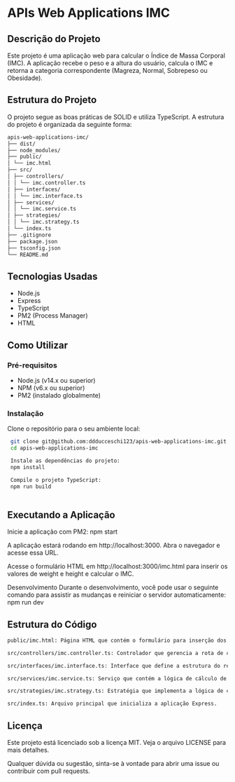 # APIs Web Applications IMC

## Descrição do Projeto

Este projeto é uma aplicação web para calcular o Índice de Massa Corporal (IMC). A aplicação recebe o peso e a altura do usuário, calcula o IMC e retorna a categoria correspondente (Magreza, Normal, Sobrepeso ou Obesidade).

## Estrutura do Projeto

O projeto segue as boas práticas de SOLID e utiliza TypeScript. A estrutura do projeto é organizada da seguinte forma:

```bash
apis-web-applications-imc/
├── dist/
├── node_modules/
├── public/
│ └── imc.html
├── src/
│ ├── controllers/
│ │ └── imc.controller.ts
│ ├── interfaces/
│ │ └── imc.interface.ts
│ ├── services/
│ │ └── imc.service.ts
│ ├── strategies/
│ │ └── imc.strategy.ts
│ └── index.ts
├── .gitignore
├── package.json
├── tsconfig.json
└── README.md
```

## Tecnologias Usadas

- Node.js
- Express
- TypeScript
- PM2 (Process Manager)
- HTML

## Como Utilizar

### Pré-requisitos

- Node.js (v14.x ou superior)
- NPM (v6.x ou superior)
- PM2 (instalado globalmente)

### Instalação
Clone o repositório para o seu ambiente local:

   ```bash
    git clone git@github.com:ddducceschi123/apis-web-applications-imc.git
    cd apis-web-applications-imc

    Instale as dependências do projeto:
    npm install

    Compile o projeto TypeScript:
    npm run build
    
```
## Executando a Aplicação
Inicie a aplicação com PM2:
npm start

A aplicação estará rodando em http://localhost:3000. Abra o navegador e acesse essa URL.

Acesse o formulário HTML em http://localhost:3000/imc.html para inserir os valores de weight e height e calcular o IMC.

Desenvolvimento
Durante o desenvolvimento, você pode usar o seguinte comando para assistir as mudanças e reiniciar o servidor automaticamente:
npm run dev

## Estrutura do Código
```bash
public/imc.html: Página HTML que contém o formulário para inserção dos valores de weight e height.

src/controllers/imc.controller.ts: Controlador que gerencia a rota de cálculo de IMC.

src/interfaces/imc.interface.ts: Interface que define a estrutura do resultado do IMC.

src/services/imc.service.ts: Serviço que contém a lógica de cálculo de IMC.

src/strategies/imc.strategy.ts: Estratégia que implementa a lógica de cálculo de IMC de acordo com diferentes faixas de valores.

src/index.ts: Arquivo principal que inicializa a aplicação Express.
```
## Licença
Este projeto está licenciado sob a licença MIT. Veja o arquivo LICENSE para mais detalhes.

Qualquer dúvida ou sugestão, sinta-se à vontade para abrir uma issue ou contribuir com pull requests.
